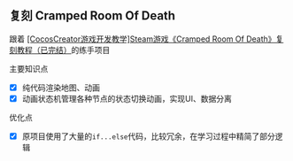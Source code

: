 

## 复刻 Cramped Room Of Death

跟着 [[CocosCreator游戏开发教学]Steam游戏《Cramped Room Of Death》复刻教程（已完结）](https://www.bilibili.com/video/BV1JL4y1M7Y4)的练手项目

主要知识点
* [x] 纯代码渲染地图、动画
* [x] 动画状态机管理各种节点的状态切换动画，实现UI、数据分离

优化点
* [x] 原项目使用了大量的`if...else`代码，比较冗余，在学习过程中精简了部分逻辑